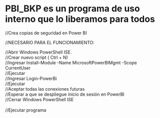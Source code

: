 # PBI_BKP es un programa de uso interno que lo liberamos para todos

//Crea copias de seguridad en Power BI  



//NECESARIO PARA EL FUNCIONAMIENTO: <br>

 //Abrir Windows PowerShell ISE. <br>
 //Crear nuevo script ( Ctrl + N)  <br>
 //Ingresar Install-Module -Name MicrosoftPowerBIMgmt -Scope CurrentUser <br>
 //Ejecutar <br>
 //Ingresar Login-PowerBi <br>
 //Ejecutar <br>
 //Aceptar todas las conexiones futuras <br>
 //Esperar a que se despliegue inicio de sesión en PowerBI <br>
 //Cerrar Windows PowerShell ISE <br>
 <br>
 //Ejecutar programa
 
